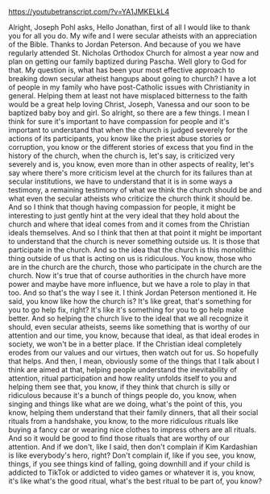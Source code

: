 https://youtubetranscript.com/?v=YA1JMKELkL4

 Alright, Joseph Pohl asks, Hello Jonathan, first of all I would like to thank you for all you do. My wife and I were secular atheists with an appreciation of the Bible. Thanks to Jordan Peterson. And because of you we have regularly attended St. Nicholas Orthodox Church for almost a year now and plan on getting our family baptized during Pascha. Well glory to God for that. My question is, what has been your most effective approach to breaking down secular atheist hangups about going to church? I have a lot of people in my family who have post-Catholic issues with Christianity in general. Helping them at least not have misplaced bitterness to the faith would be a great help loving Christ, Joseph, Vanessa and our soon to be baptized baby boy and girl. So alright, so there are a few things. I mean I think for sure it's important to have compassion for people and it's important to understand that when the church is judged severely for the actions of its participants, you know like the priest abuse stories or corruption, you know or the different stories of excess that you find in the history of the church, when the church is, let's say, is criticized very severely and is, you know, even more than in other aspects of reality, let's say where there's more criticism level at the church for its failures than at secular institutions, we have to understand that it is in some ways a testimony, a remaining testimony of what we think the church should be and what even the secular atheists who criticize the church think it should be. And so I think that though having compassion for people, it might be interesting to just gently hint at the very ideal that they hold about the church and where that ideal comes from and it comes from the Christian ideals themselves. And so I think that then at that point it might be important to understand that the church is never something outside us. It is those that participate in the church. And so the idea that the church is this monolithic thing outside of us that is acting on us is ridiculous. You know, those who are in the church are the church, those who participate in the church are the church. Now it's true that of course authorities in the church have more power and maybe have more influence, but we have a role to play in that too. And so that's the way I see it. I think Jordan Peterson mentioned it. He said, you know like how the church is? It's like great, that's something for you to go help fix, right? It's like it's something for you to go help make better. And so helping the church live to the ideal that we all recognize it should, even secular atheists, seems like something that is worthy of our attention and our time, you know, because that ideal, as that ideal erodes in society, we won't be in a better place. If the Christian ideal completely erodes from our values and our virtues, then watch out for us. So hopefully that helps. And then, I mean, obviously some of the things that I talk about I think are aimed at that, helping people understand the inevitability of attention, ritual participation and how reality unfolds itself to you and helping them see that, you know, if they think that church is silly or ridiculous because it's a bunch of things people do, you know, when singing and things like what are we doing, what's the point of this, you know, helping them understand that their family dinners, that all their social rituals from a handshake, you know, to the more ridiculous rituals like buying a fancy car or wearing nice clothes to impress others are all rituals. And so it would be good to find those rituals that are worthy of our attention. And if we don't, like I said, then don't complain if Kim Kardashian is like everybody's hero, right? Don't complain if, like if you see, you know, things, if you see things kind of falling, going downhill and if your child is addicted to TikTok or addicted to video games or whatever it is, you know, it's like what's the good ritual, what's the best ritual to be part of, you know?